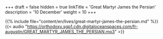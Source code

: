 +++
draft = false
hidden = true
linkTitle = 'Great Martyr James the Persian'
description = '10 December'
weight = 10
+++

{{% include file="content/en/lives/great-martyr-james-the-persian.md" %}}
{{< audio "https://orthodoxy.sgp1.cdn.digitaloceanspaces.com/fr-augustin/GREAT_MARTYR_JAMES_THE_PERSIAN.mp3" >}}
